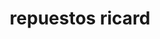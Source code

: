 ---
title: "repuestos ricard"
url: /puerto-la-cruz/repuestos-ricard/
shop: piezas de automóviles
---